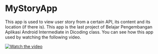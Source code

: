 # MyStoryApp
This app is used to view user story from a certain API, its content and its location (if there is). This app is the last project of Belajar Pengembangan Aplikasi Android Intermediate in Dicoding class. You can see how this app used by watching the following video.

[![Watch the video](https://i.imgur.com/vKb2F1B.png)](https://youtu.be/WPrKw0-uVRo)
